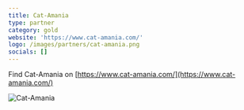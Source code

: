 ```yaml
---
title: Cat-Amania
type: partner
category: gold
website: 'https://www.cat-amania.com/'
logo: /images/partners/cat-amania.png
socials: []
---
```


Find Cat-Amania on [https://www.cat-amania.com/](https://www.cat-amania.com/)

![Cat-Amania](/images/partners/cat-amania.png)
